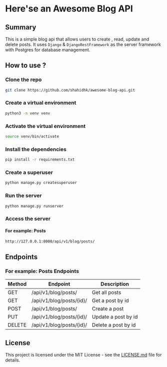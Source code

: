 # Here'se an Awesome Blog API

## Summary

This is a simple blog api that allows users to create , read, update and delete posts. It uses `Django` & `DjangoRestFramework` as the server framework with Postgres for database management.

## How to use ?

### Clone the repo

```bash
git clone https://github.com/shahidhk/awesome-blog-api.git
```

### Create a virtual environment

```bash
python3 -m venv venv
```

### Activate the virtual environment

```bash
source venv/bin/activate
```

### Install the dependencies

```bash
pip install -r requirements.txt
```

### Create a superuser

```bash
python manage.py createsuperuser
```

### Run the server

```bash
python manage.py runserver
```

### Access the server

#### For example: Posts

```bash
http://127.0.0.1:8000/api/v1/blog/posts/
```

## Endpoints

### For example: Posts Endpoints

| Method | Endpoint | Description |
| --- | --- | --- |
| GET | /api/v1/blog/posts/ | Get all posts |
| GET | /api/v1/blog/posts/{id}/ | Get a post by id |
| POST | /api/v1/blog/posts/ | Create a post |
| PUT | /api/v1/blog/posts/{id}/ | Update a post by id |
| DELETE | /api/v1/blog/posts/{id}/ | Delete a post by id |

## License

This project is licensed under the MIT License - see the [LICENSE.md](LICENSE.md) file for details.
